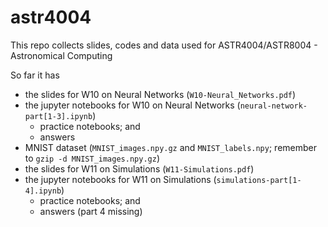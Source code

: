 # astr4004
This repo collects slides, codes and data used for ASTR4004/ASTR8004 - Astronomical Computing

So far it has
* the slides for W10 on Neural Networks (`W10-Neural_Networks.pdf`)
* the jupyter notebooks for W10 on Neural Networks (`neural-network-part[1-3].ipynb`)
    * practice notebooks; and
	* answers
* MNIST dataset (`MNIST_images.npy.gz` and `MNIST_labels.npy`; remember to `gzip -d MNIST_images.npy.gz`)
* the slides for W11 on Simulations (`W11-Simulations.pdf`)
* the jupyter notebooks for W11 on Simulations (`simulations-part[1-4].ipynb`)
    * practice notebooks; and
	* answers (part 4 missing)

